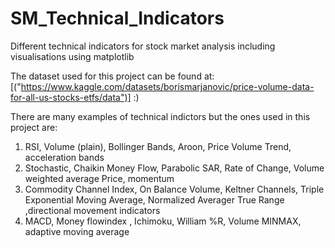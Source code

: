 # SM_Technical_Indicators
Different technical indicators for stock market analysis including visualisations using matplotlib


The dataset used for this project can be found at: [("https://www.kaggle.com/datasets/borismarjanovic/price-volume-data-for-all-us-stocks-etfs/data")] :)

There are many examples of technical indictors but the ones used in this project are: 

1. RSI, Volume (plain), Bollinger Bands, Aroon, Price Volume Trend, acceleration bands
2. Stochastic, Chaikin Money Flow, Parabolic SAR, Rate of Change, Volume weighted average Price, momentum
3. Commodity Channel Index, On Balance Volume, Keltner Channels, Triple Exponential Moving Average, Normalized Averager True Range ,directional movement indicators
4. MACD, Money flowindex , Ichimoku, William %R, Volume MINMAX, adaptive moving average

